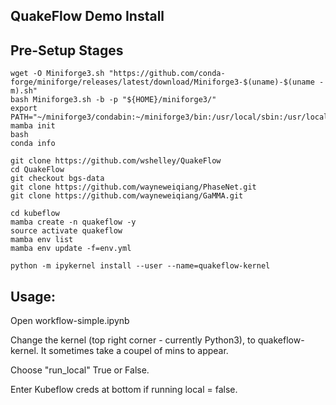 ## QuakeFlow Demo Install


## Pre-Setup Stages

```
wget -O Miniforge3.sh "https://github.com/conda-forge/miniforge/releases/latest/download/Miniforge3-$(uname)-$(uname -m).sh"
bash Miniforge3.sh -b -p "${HOME}/miniforge3/"
export PATH="~/miniforge3/condabin:~/miniforge3/bin:/usr/local/sbin:/usr/local/bin:/usr/sbin:/usr/bin:/sbin:/bin"
mamba init
bash
conda info
```

```
git clone https://github.com/wshelley/QuakeFlow
cd QuakeFlow
git checkout bgs-data
git clone https://github.com/wayneweiqiang/PhaseNet.git
git clone https://github.com/wayneweiqiang/GaMMA.git

cd kubeflow
mamba create -n quakeflow -y
source activate quakeflow
mamba env list
mamba env update -f=env.yml

python -m ipykernel install --user --name=quakeflow-kernel
```

## Usage:

Open workflow-simple.ipynb

Change the kernel (top right corner - currently Python3), to quakeflow-kernel. It sometimes take a coupel of mins to appear.

Choose "run_local" True or False.

Enter Kubeflow creds at bottom if running local = false.

